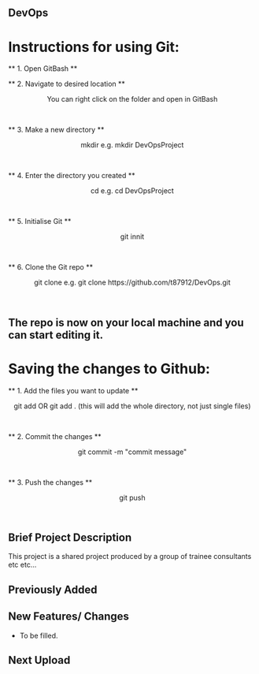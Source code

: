 ## DevOps

# Instructions for using Git:

** 1. Open GitBash **

** 2. Navigate to desired location **

<p align="center">
    You can right click on the folder and open in GitBash
</p> <br />

** 3. Make a new directory ** 

<p align="center">
	mkdir <name-of-directory>
	e.g. mkdir DevOpsProject
</p> <br />

** 4. Enter the directory you created **

<p align="center">
	cd <name-of-directory>
	e.g. cd DevOpsProject
</p> <br />

** 5. Initialise Git **

<p align="center">
	git innit
</p> <br />

** 6. Clone the Git repo **

<p align="center">
	git clone <repo-url>
	e.g. git clone https://github.com/t87912/DevOps.git
</p> <br />

## The repo is now on your local machine and you can start editing it.

# Saving the changes to Github:

** 1. Add the files you want to update **

<p align="center">
	git add <filename>
	OR
	git add . (this will add the whole directory, not just single files)
</p> <br />

** 2. Commit the changes **

<p align="center">
	git commit -m "commit message"
</p> <br />
	
** 3. Push the changes **

<p align="center">
	git push
</p> <br />

## Brief Project Description
This project is a shared project produced by a group of trainee consultants etc etc...

## Previously Added


## New Features/ Changes
* To be filled.

## Next Upload
